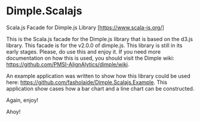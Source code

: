# Dimple.Scalajs
Scala.js Facade for Dimple.js Library [https://www.scala-js.org/]

This is the Scala.js facade for the Dimple.js library that is based on the d3.js library. This facade is for the v2.0.0 of dimple.js. This library is still in its early stages. Please, do use this and enjoy it. If you need more documentation on how this is used, you should visit the Dimple wiki: https://github.com/PMSI-AlignAlytics/dimple/wiki.

An example application was written to show how this library could be used here: https://github.com/fasholaide/Dimple.Scalajs.Example. This application show cases how a bar chart and a line chart can be constructed.

Again, enjoy!

Ahoy!
